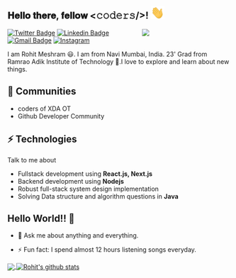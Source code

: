 <h2> 𝐇𝐞𝐥𝐥𝐨 𝐭𝐡𝐞𝐫𝐞, 𝐟𝐞𝐥𝐥𝐨𝐰 <𝚌𝚘𝚍𝚎𝚛𝚜/>! <img src="https://raw.githubusercontent.com/ABSphreak/ABSphreak/master/gifs/Hi.gif" width="30px"></h2>

<img align='right' src='https://user-images.githubusercontent.com/5713670/87202985-820dcb80-c2b6-11ea-9f56-7ec461c497c3.gif' width='200"'>

[![Twitter Badge](https://img.shields.io/badge/-@RohitMeshram76-1ca0f1?style=flat-square&labelColor=1ca0f1&logo=twitter&logoColor=white&link=https://twitter.com/rohitmeshram76)](https://twitter.com/rohitmeshram76) [![Linkedin Badge](https://img.shields.io/badge/-RohitMeshram-blue?style=flat-square&logo=Linkedin&logoColor=white&link=https://www.linkedin.com/in/rohit-meshram-4b6a30157/)](https://www.linkedin.com/in/rohit-meshram-4b6a30157/)
[![Gmail Badge](https://img.shields.io/badge/-rohitmeshram000@gmail.com-c14438?style=flat-square&logo=Gmail&logoColor=white&link=mailto:rohitmeshram000@gmail.com)](mailto:rohitmeshram000@gmail.com)
[![Instagram](https://img.shields.io/badge/-rohitmhere-c13584?style=flat&labelColor=c13584&logo=instagram&logoColor=white)](https://www.instagram.com/rohitmhere/)


I am Rohit Meshram 😃. I am from Navi Mumbai, India. 23' Grad from Ramrao Adik Institute of Technology 🏫.I love to explore and learn about new things.
## 👯 Communities
* coders of XDA OT
* Github Developer Community
## ⚡ Technologies
Talk to me about
- Fullstack development using **React.js, Next.js**
- Backend development using **Nodejs**
- Robust full-stack system design implementation
- Solving Data structure and algorithm questions in **Java**
## Hello World!! 🤔
- 💬 Ask me about anything and everything.

- ⚡ Fun fact: I spend almost 12 hours listening songs everyday.

<a href="https://github.com/TheRohit">
  <img align="center" src="https://github-readme-stats.vercel.app/api/top-langs/?username=TheRohit&theme=dark&hide_langs_below=1" />
</a>
<a href="https://github.com/TheRohit">
 <img align="center" src="https://github-readme-stats.vercel.app/api?username=therohit&show_icons=true&theme=dracula&line_height=27" alt="Rohit's github stats"/>
</a>

